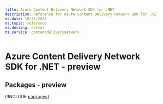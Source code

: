 ```yaml
---
title: Azure Content Delivery Network SDK for .NET
description: Reference for Azure Content Delivery Network SDK for .NET
ms.date: 10/31/2023
ms.topic: reference
ms.devlang: dotnet
ms.service: contentdeliverynetwork
---
```

# Azure Content Delivery Network SDK for .NET - preview
## Packages - preview
[!INCLUDE [packages](content-delivery-network-index.md)]